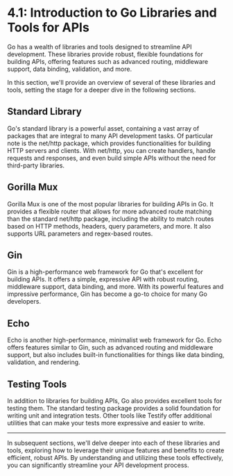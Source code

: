 # 4.1: Introduction to Go Libraries and Tools for APIs

Go has a wealth of libraries and tools designed to streamline API development. These libraries provide robust, flexible foundations for building APIs, offering features such as advanced routing, middleware support, data binding, validation, and more.

In this section, we'll provide an overview of several of these libraries and tools, setting the stage for a deeper dive in the following sections.

## Standard Library

Go's standard library is a powerful asset, containing a vast array of packages that are integral to many API development tasks. Of particular note is the net/http package, which provides functionalities for building HTTP servers and clients. With net/http, you can create handlers, handle requests and responses, and even build simple APIs without the need for third-party libraries.

## Gorilla Mux

Gorilla Mux is one of the most popular libraries for building APIs in Go. It provides a flexible router that allows for more advanced route matching than the standard net/http package, including the ability to match routes based on HTTP methods, headers, query parameters, and more. It also supports URL parameters and regex-based routes.

## Gin

Gin is a high-performance web framework for Go that's excellent for building APIs. It offers a simple, expressive API with robust routing, middleware support, data binding, and more. With its powerful features and impressive performance, Gin has become a go-to choice for many Go developers.

## Echo

Echo is another high-performance, minimalist web framework for Go. Echo offers features similar to Gin, such as advanced routing and middleware support, but also includes built-in functionalities for things like data binding, validation, and rendering.

## Testing Tools

In addition to libraries for building APIs, Go also provides excellent tools for testing them. The standard testing package provides a solid foundation for writing unit and integration tests. Other tools like Testify offer additional utilities that can make your tests more expressive and easier to write.

***

In subsequent sections, we'll delve deeper into each of these libraries and tools, exploring how to leverage their unique features and benefits to create efficient, robust APIs. By understanding and utilizing these tools effectively, you can significantly streamline your API development process.